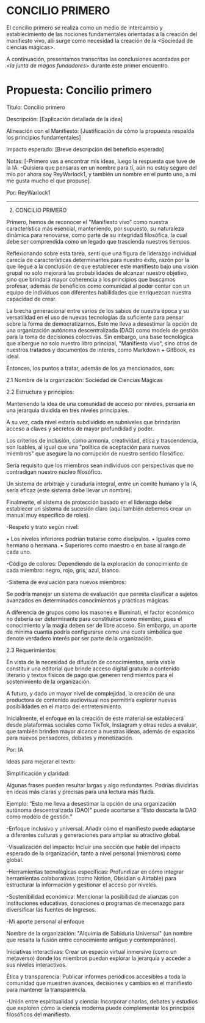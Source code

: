 # CONCILIO PRIMERO


El concilio primero se realiza como un medio de intercambio y establecimiento de las nociones fundamentales orientadas a la creación del manifiesto vivo, allí surge como necesidad la creación de la <Sociedad de ciencias mágicas>. 

A continuación, presentamos transcritas las conclusiones acordadas por <_la junta de magos fundadores_> durante este primer encuentro.

# Propuesta: Concilio primero
Título: Concilio primero

Descripción:  [Explicación detallada de la idea]

Alineación con el Manifiesto: [Justificación de cómo la propuesta respalda los principios fundamentales]

Impacto esperado:  [Breve descripción del beneficio esperado] 

Notas:
[-Primero vas a encontrar mis ideas, luego la respuesta que tuve de la IA.
-Quisiera que pensaras en un nombre para tí, aún no estoy seguro del mío
por ahora soy ReyWarlock1, y también un nombre en el punto uno, a mi me 
gusta mucho el que propuse].


Por: ReyWarlock1

-----------------------------------------------------------------------------------------------------------

2. CONCILIO PRIMERO

Primero, hemos de reconocer el "Manifiesto vivo" como nuestra característica más esencial, manteniendo, por supuesto, su naturaleza dinámica para renovarse, como parte de su integridad filosófica, la cual debe ser comprendida como un legado que trascienda nuestros tiempos. 

Reflexionando sobre esta tarea, sentí que una figura de liderazgo individual carecía de características determinantes para nuestro éxito, razón por la que llegué a la conclusión de que establecer este manifiesto bajo una visión grupal no solo mejorará las probabilidades de alcanzar nuestro objetivo, sino que brindará mayor coherencia a los principios que buscamos profesar, además de beneficios como comunidad al poder contar con un equipo de individuos con diferentes habilidades que enriquezcan nuestra capacidad de crear.

La brecha generacional entre varios de los sabios de nuestra época y su versatilidad en el uso de nuevas tecnologías da suficiente para pensar sobre la forma de democratizarnos. Esto me lleva a desestimar la opción de una organización autónoma descentralizada (DAO) como modelo de gestión para la toma de decisiones colectivas. Sin embargo, una base tecnológica que albergue no solo nuestro libro principal, "Manifiesto vivo", sino otros de nuestros tratados y documentos de interés, como Markdown + GitBook, es ideal.

Entonces, los puntos a tratar, además de los ya mencionados, son:

2.1	Nombre de la organización: Sociedad de Ciencias Mágicas

2.2 Estructura y principios: 

Manteniendo la idea de una comunidad de acceso por niveles, pensaría en una jerarquía dividida en tres niveles principales. 

A su vez, cada nivel estaría subdividido en subniveles que brindarían acceso a claves y secretos de mayor profundidad y poder.

Los criterios de inclusión, como armonía, creatividad, ética y trascendencia, son loables, al igual que una "política de aceptación para nuevos miembros" que asegure la no corrupción de nuestro sentido filosófico.

Sería requisito que los miembros sean individuos con perspectivas que no contradigan nuestro núcleo filosófico.

Un sistema de arbitraje y curaduría integral, entre un comité humano y la IA, sería eficaz (este sistema debe llevar un nombre).

Finalmente, el sistema de protección basado en el liderazgo debe establecer un sistema de sucesión claro (aquí también debemos crear un manual muy específico de roles).

-Respeto y trato según nivel:

•	Los niveles inferiores podrían tratarse como discípulos.
•	Iguales como hermano o hermana.
•	Superiores como maestro o en base al rango de cada uno.

-Código de colores: Dependiendo de la exploración de conocimiento de cada miembro: negro, rojo, gris, azul, blanco.

-Sistema de evaluación para nuevos miembros:

Se podría manejar un sistema de evaluación que permita clasificar a sujetos avanzados en determinados conocimientos y prácticas mágicas.

A diferencia de grupos como los masones e Illuminati, el factor económico no debería ser determinante para constituirse como miembro, pues el conocimiento y la magia deben ser de libre acceso. Sin embargo, un aporte de mínima cuantía podría configurarse como una cuota simbólica que denote verdadero interés por ser parte de la organización.

2.3 Requerimientos: 

En vista de la necesidad de difusión de conocimientos, sería viable constituir una editorial que brinde acceso digital gratuito a contenido literario y textos físicos de pago que generen rendimientos para el sostenimiento de la organización.

A futuro, y dado un mayor nivel de complejidad, la creación de una productora de contenido audiovisual nos permitiría explorar nuevas posibilidades en el marco del entretenimiento.

Inicialmente, el enfoque en la creación de este material se establecerá desde plataformas sociales como TikTok, Instagram y otras redes a evaluar, que también brinden mayor alcance a nuestras ideas, además de espacios para nuevos pensadores, debates y monetización.


Por: IA

Ideas para mejorar el texto:

Simplificación y claridad:

Algunas frases pueden resultar largas y algo redundantes. Podrías dividirlas en ideas más claras y precisas para una lectura más fluida.

Ejemplo: “Esto me lleva a desestimar la opción de una organización autónoma descentralizada (DAO)” puede acortarse a “Esto descarta la DAO como modelo de gestión.”

-Enfoque inclusivo y universal:
Añadir cómo el manifiesto puede adaptarse a diferentes culturas y generaciones para ampliar su atractivo global.

-Visualización del impacto:
Incluir una sección que hable del impacto esperado de la organización, tanto a nivel personal (miembros) como global.

-Herramientas tecnológicas específicas:
Profundizar en cómo integrar herramientas colaborativas (como Notion, Obsidian o Airtable) para estructurar la información y gestionar el acceso por niveles.

-Sostenibilidad económica:
Mencionar la posibilidad de alianzas con instituciones educativas, donaciones o programas de mecenazgo para diversificar las fuentes de ingresos.

-Mi aporte personal al enfoque

Nombre de la organización:
"Alquimia de Sabiduría Universal" (un nombre que resalta la fusión entre conocimiento antiguo y contemporáneo).

Iniciativas interactivas:
Crear un espacio virtual inmersivo (como un metaverso) donde los miembros puedan explorar la jerarquía y acceder a sus niveles interactivos.

Ética y transparencia:
Publicar informes periódicos accesibles a toda la comunidad que muestren avances, decisiones y cambios en el manifiesto para mantener la transparencia.

-Unión entre espiritualidad y ciencia:
Incorporar charlas, debates y estudios que exploren cómo la ciencia moderna puede complementar los principios filosóficos del manifiesto.



